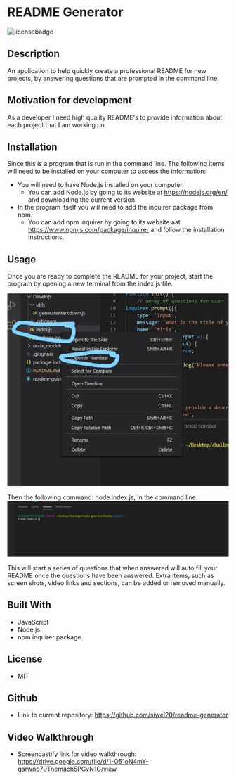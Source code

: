 
  # README Generator

  ![licensebadge](https://img.shields.io/badge/license-MIT-red)

  ## Description 
  An application to help quickly create a professional README for new projects, by answering questions that are prompted in the command line. 
  
  
  ## Motivation for development
  As a developer I need high quality README's to provide information about each project that I am working on.
  
  ## Installation
  Since this is a program that is run in the command line. The following items will need to be installed on your computer to access the information:
  * You will need to have Node.js installed on your computer. 
    * You can add Node.js by going to its website at https://nodejs.org/en/ and downloading the current version. 
  * In the program itself you will need to add the inquirer package from npm. 
    * You can add npm inquirer by going to its website aat https://www.npmjs.com/package/inquirer and follow the installation instructions. 
  
  
  ## Usage 
  Once you are ready to complete the README for your project, start the program by opening a new terminal from the index.js file. 

  ![new-terminal](./assets/images/new-terminal.jpg)

  Then the following command: node index.js, in the command line. 
  ![start-command](./assets/images/start-command.PNG)

  This will start a series of questions that when answered will auto fill your README once the questions have been answered. Extra items, such as screen shots, video links and sections, can be added or removed manually. 

  
  ## Built With
  * JavaScript
  * Node.js
  * npm inquirer package
  
  ## License
  * MIT
  
  ## Github
  * Link to current repository: https://github.com/siwel20/readme-generator

  ## Video Walkthrough
  * Screencastify link for video walkthrough: https://drive.google.com/file/d/1-O51oN4mY-qarwno79Tnemach5PCvN1G/view


